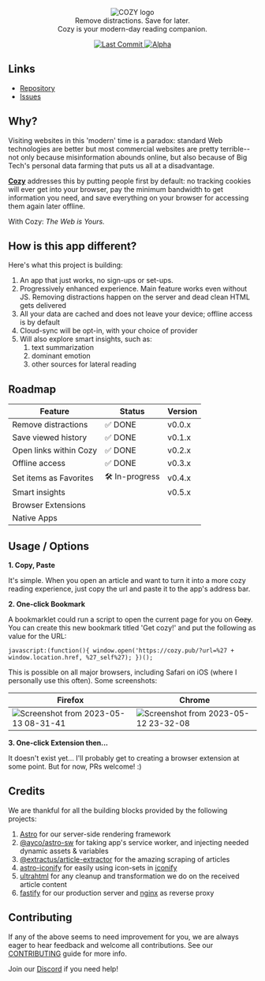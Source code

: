 <p align="center">
  <img src="https://github.com/user-attachments/assets/e49b56a7-cc0f-45a3-98e0-8bbcbd02a47c" alt="COZY logo" /><br />
  Remove distractions. Save for later.<br />
  Cozy is your modern-day reading companion.
</p>
<p align="center">
  <a href="https://github.com/ayoayco/cozy">
    <img alt="Last Commit" src="https://img.shields.io/github/last-commit/ayoayco/cozy?logo=github" />
  </a>
  <a href="https://github.com/ayoayco/cozy-reader/releases/latest">
    <img alt="Alpha" src="https://img.shields.io/github/package-json/v/ayoayco/cozy?label=alpha" />
  </a><br />
</p>

## Links
- [Repository](https://git.sr.ht/~ayoayco/cozy)
- [Issues](https://todo.sr.ht/~ayoayco/cozy)

## Why?

Visiting websites in this 'modern' time is a paradox: standard Web technologies are better but most commercial websites are pretty terrible--not only because misinformation abounds online, but also because of Big Tech's personal data farming that puts us all at a disadvantage.

[**Cozy**](https://cozy.pub) addresses this by putting people first by default: no tracking cookies will ever get into your browser, pay the minimum bandwidth to get information you need, and save everything on your browser for accessing them again later offline.

With Cozy: _The Web is Yours._

## How is this app different?

Here's what this project is building:

1. An app that just works, no sign-ups or set-ups.
2. Progressively enhanced experience. Main feature works even without JS. Removing distractions happen on the server and dead clean HTML gets delivered
3. All your data are cached and does not leave your device; offline access is by default
4. Cloud-sync will be opt-in, with your choice of provider
5. Will also explore smart insights, such as:
   1. text summarization
   2. dominant emotion
   3. other sources for lateral reading

## Roadmap

| Feature                | Status         | Version |
| ---------------------- | -------------- | ------- |
| Remove distractions    | ✅ DONE        | v0.0.x  |
| Save viewed history    | ✅ DONE        | v0.1.x  |
| Open links within Cozy | ✅ DONE        | v0.2.x  |
| Offline access         | ✅ DONE        | v0.3.x  |
| Set items as Favorites | 🛠️ In-progress | v0.4.x  |
| Smart insights         |                | v0.5.x  |
| Browser Extensions     |                |         |
| Native Apps            |                |         |

## Usage / Options

**1. Copy, Paste**

It's simple. When you open an article and want to turn it into a more cozy reading experience, just copy the url and paste it to the app's address bar.

**2. One-click Bookmark**

A bookmarklet could run a script to open the current page for you on ~~Cozy~~. You can create this new bookmark titled 'Get cozy!' and put the following as value for the URL:

```
javascript:(function(){ window.open('https://cozy.pub/?url=%27 + window.location.href, %27_self%27); })();
```

This is possible on all major browsers, including Safari on iOS (where I personally use this often). Some screenshots:

| Firefox                                                                                                                     | Chrome                                                                                                                      |
| --------------------------------------------------------------------------------------------------------------------------- | --------------------------------------------------------------------------------------------------------------------------- |
| ![Screenshot from 2023-05-13 08-31-41](https://github.com/ayoayco/cozy/assets/4262489/9b296d4f-2722-483a-bbc2-431c6b2ae996) | ![Screenshot from 2023-05-12 23-32-08](https://github.com/ayoayco/cozy/assets/4262489/144b74f8-3949-46b9-849c-351e4af0ac12) |

**3. One-click Extension then...**

It doesn't exist yet... I'll probably get to creating a browser extension at some point. But for now, PRs welcome! :)

## Credits

We are thankful for all the building blocks provided by the following projects:

1. [Astro](https://www.npmjs.com/package/astro) for our server-side rendering framework
1. [@ayco/astro-sw](https://ayco.io/n/@ayco/astro-sw) for taking app's service worker, and injecting needed dynamic assets & variables
1. [@extractus/article-extractor](https://www.npmjs.com/package/@extractus/article-extractor) for the amazing scraping of articles
1. [astro-iconify](https://www.npmjs.com/package/astro-iconify) for easily using icon-sets in [iconify](https://icon-sets.iconify.design/)
1. [ultrahtml](https://www.npmjs.com/package/ultrahtml) for any cleanup and transformation we do on the received article content
1. [fastify](https://fastify.dev/) for our production server and [nginx](https://nginx.org/) as reverse proxy

## Contributing

If any of the above seems to need improvement for you, we are always eager to hear feedback and welcome all contributions. See our [CONTRIBUTING](/CONTRIBUTING.md) guide for more info.

Join our [Discord](https://discord.gg/kkvW7GYNAp) if you need help!
